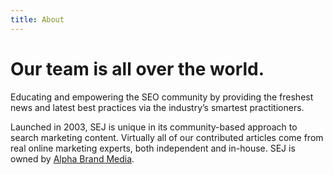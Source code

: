 ```yaml
---
title: About
---
```

<!--StartFragment-->

# Our team is all over the world.

Educating and empowering the SEO community by providing the freshest news and latest best practices via the industry’s smartest practitioners.

Launched in 2003, SEJ is unique in its community-based approach to search marketing content. Virtually all of our contributed articles come from real online marketing experts, both independent and in-house. SEJ is owned by [Alpha Brand Media](https://alphabrandmedia.com/).

<!--EndFragment-->